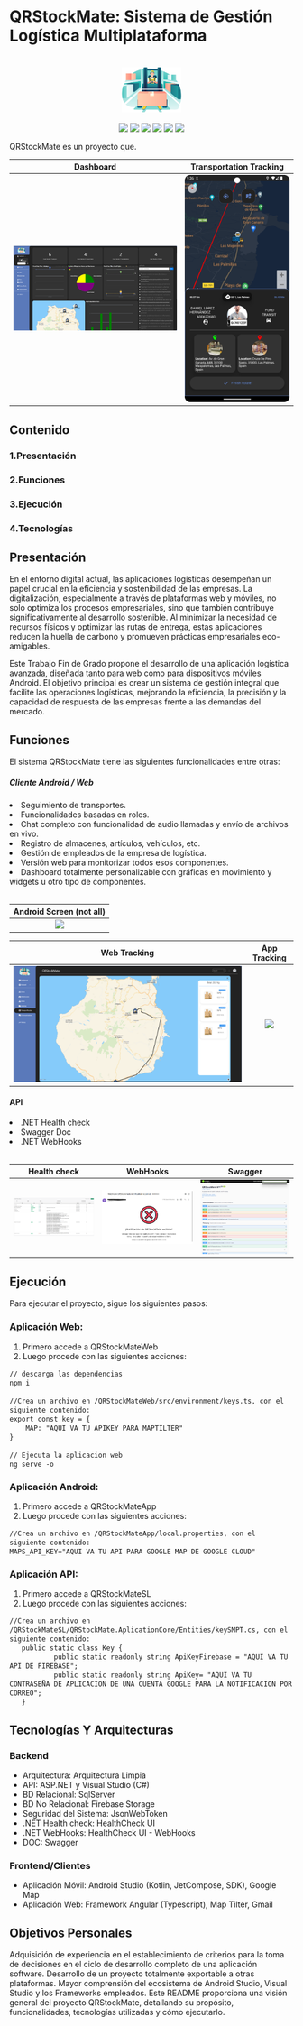  # QRStockMate: Sistema de Gestión Logística Multiplataforma
<h1 align="center"><img height="80" align="center" src="./AssetsDoc/app_icon_removed.png"/></h1>


<p align="center"> 
<img src="https://img.shields.io/badge/Plataforma-Web|Android-green"/> <img src="https://img.shields.io/badge/Framework-Angular|.NET|SDK Android|JetCompose|Swagger-red"/> 
<img src="https://img.shields.io/badge/Angular-^15.2.2-green"/> 
<img src="https://img.shields.io/badge/Versi%C3%B3n-3.2.7-gray"/> 
<img src="https://img.shields.io/badge/Language-Typescript|Javascript|HTML|CSS|kotlin-lightblue"/>
<img src="https://img.shields.io/badge/Backend-Firebase|SqlServer|ASP.NET|Swagger|WebHook-orange"/>
</p>

<p>QRStockMate es un proyecto que.</p> 

Dashboard            |  Transportation Tracking
:-------------------------:|:-------------------------:
![](https://github.com/AcoranGonzalezMoray/TFT-SistemaGestionLogisticaMultiplataforma/blob/main/AssetsDoc/Captura%20de%20pantalla%202024-03-29%20215723.png)  |  ![](./AssetsDoc/Screenshot_20240329_213652.png)

 
## Contenido
<div>

  <h3>1.Presentación</h3>
  <h3>2.Funciones</h3>
  <h3>3.Ejecución</h3>
  <h3>4.Tecnologías</h3>
 
</div>

## Presentación
En el entorno digital actual, las aplicaciones logísticas desempeñan un papel crucial en la eficiencia y sostenibilidad de las empresas. La digitalización, especialmente a través de plataformas web y móviles, no solo optimiza los procesos empresariales, sino que también contribuye significativamente al desarrollo sostenible. Al minimizar la necesidad de recursos físicos y optimizar las rutas de entrega, estas aplicaciones reducen la huella de carbono y promueven prácticas empresariales eco-amigables.

Este Trabajo Fin de Grado propone el desarrollo de una aplicación logística avanzada, diseñada tanto para web como para dispositivos móviles Android. El objetivo principal es crear un sistema de gestión integral que facilite las operaciones logísticas, mejorando la eficiencia, la precisión y la capacidad de respuesta de las empresas frente a las demandas del mercado.

## Funciones
El sistema QRStockMate tiene las siguientes funcionalidades entre otras:
##### Cliente Android / Web
<li>Seguimiento de transportes.</li>
<li>Funcionalidades basadas en roles.</li>
<li>Chat completo con funcionalidad de audio llamadas y envío de archivos en vivo.</li>
<li>Registro de almacenes, artículos, vehículos, etc.</li>
<li>Gestión de empleados de la empresa de logística.</li>
<li>Versión web para monitorizar todos esos componentes.</li>
<li>Dashboard totalmente personalizable con gráficas en movimiento y widgets u otro tipo de componentes.</li>
<br>

Android Screen (not all)          |
:-------------------------:|
![](https://github.com/AcoranGonzalezMoray/TFT-SistemaGestionLogisticaMultiplataforma/blob/main/AssetsDoc/image%20(4).png)  |  


 Web Tracking            |  App Tracking
:-------------------------:|:-------------------------:
![](https://github.com/AcoranGonzalezMoray/TFT-SistemaGestionLogisticaMultiplataforma/blob/main/AssetsDoc/Captura%20de%20pantalla%202024-03-29%20214656.png)  |  ![](https://github.com/AcoranGonzalezMoray/TFT-SistemaGestionLogisticaMultiplataforma/blob/main/AssetsDoc/2024-03-29-21-35-37.gif)


#### API
<li>.NET Health check</li>
<li>Swagger Doc</li>
<li>.NET WebHooks</li>
<br>

Health check           |  WebHooks | Swagger
:-------------------------:|:-------------------------:|:-------------------------:
![](https://github.com/AcoranGonzalezMoray/TFT-SistemaGestionLogisticaMultiplataforma/blob/main/AssetsDoc/Captura%20de%20pantalla%202024-03-31%20173857.png)  |  ![](https://github.com/AcoranGonzalezMoray/TFT-SistemaGestionLogisticaMultiplataforma/blob/main/AssetsDoc/Captura%20de%20pantalla%202024-03-31%20173927.png) |  ![](https://github.com/AcoranGonzalezMoray/TFT-SistemaGestionLogisticaMultiplataforma/blob/main/AssetsDoc/Captura%20de%20pantalla%202024-03-31%20173844.png)



## Ejecución
Para ejecutar el proyecto, sigue los siguientes pasos:
### Aplicación Web:
1. Primero accede a QRStockMateWeb
2. Luego procede con las siguientes acciones:
 ```
 // descarga las dependencias
 npm i 

 //Crea un archivo en /QRStockMateWeb/src/environment/keys.ts, con el siguiente contenido:
 export const key = {
     MAP: "AQUI VA TU APIKEY PARA MAPTILTER"
 }

 // Ejecuta la aplicacion web
 ng serve -o 
 ```
### Aplicación Android:
1. Primero accede a QRStockMateApp
2. Luego procede con las siguientes acciones:
 ```
 //Crea un archivo en /QRStockMateApp/local.properties, con el siguiente contenido:
 MAPS_API_KEY="AQUI VA TU API PARA GOOGLE MAP DE GOOGLE CLOUD"
 ```

### Aplicación API:
1. Primero accede a QRStockMateSL
2. Luego procede con las siguientes acciones:
 ```
 //Crea un archivo en /QRStockMateSL/QRStockMate.AplicationCore/Entities/keySMPT.cs, con el siguiente contenido:
	public static class Key {
			public static readonly string ApiKeyFirebase = "AQUI VA TU API DE FIREBASE";
			public static readonly string ApiKey= "AQUI VA TU CONTRASEÑA DE APLICACION DE UNA CUENTA GOOGLE PARA LA NOTIFICACION POR CORREO";
	}
 ```
## Tecnologías Y Arquitecturas
### Backend
 - Arquitectura: Arquitectura Limpia
 - API: ASP.NET y Visual Studio (C#)
 - BD Relacional: SqlServer
 - BD No Relacional: Firebase Storage
 - Seguridad del Sistema: JsonWebToken
 - .NET Health check: HealthCheck UI
 - .NET WebHooks: HealthCheck UI - WebHooks
 - DOC: Swagger

### Frontend/Clientes
 - Aplicación Móvil: Android Studio (Kotlin, JetCompose, SDK), Google Map
 - Aplicación Web: Framework Angular (Typescript), Map Tilter, Gmail


## Objetivos Personales
Adquisición de experiencia en el establecimiento de criterios para la toma de decisiones en el ciclo de desarrollo completo de una aplicación software.
Desarrollo de un proyecto totalmente exportable a otras plataformas.
Mayor comprensión del ecosistema de Android Studio, Visual Studio y los Frameworks empleados.
Este README proporciona una visión general del proyecto QRStockMate, detallando su propósito, funcionalidades, tecnologías utilizadas y cómo ejecutarlo.
